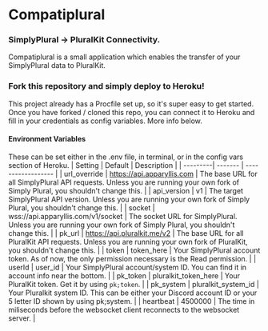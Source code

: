 # Compatiplural
### SimplyPlural -> PluralKit Connectivity.
Compatiplural is a small application which enables the transfer of your SimplyPlural data to PluralKit.

### Fork this repository and simply deploy to Heroku!
This project already has a Procfile set up, so it's super easy to get started. Once you have forked / cloned this repo, you can connect it to Heroku and fill in your credentials as config variables. More info below.

#### Environment Variables
These can be set either in the .env file, in terminal, or in the config vars section of Heroku.
| Setting  | Default | Description        |
| ---------| ------- | ------------------ |
| url_override  | https://api.apparyllis.com | The base URL for all SimplyPlural API requests. Unless you are running your own fork of Simply Plural, you shouldn't change this.  |
| api_version  | v1 | The target SimplyPlural API version. Unless you are running your own fork of Simply Plural, you shouldn't change this.  |
| socket  | wss://api.apparyllis.com/v1/socket | The socket URL for SimplyPlural. Unless you are running your own fork of Simply Plural, you shouldn't change this.  |
| pk_url | https://api.pluralkit.me/v2 | The base URL for all PluralKit API requests. Unless you are running your own fork of PluralKit, you shouldn't change this. |
| token | token_here | Your SimplyPlural account token. As of now, the only permission necessary is the Read permission. |
| userId | user_id | Your SimplyPlural account/system ID. You can find it in account info near the bottom. |
| pk_token | pluralkit_token_here | Your PluralKit token. Get it by using `pk;token`. |
| pk_system | pluralkit_system_id | Your Pluralkit system ID. This can be either your Discord account ID or your 5 letter ID shown by using pk;system. |
| heartbeat | 4500000 | The time in miliseconds before the websocket client reconnects to the websocket server. |
